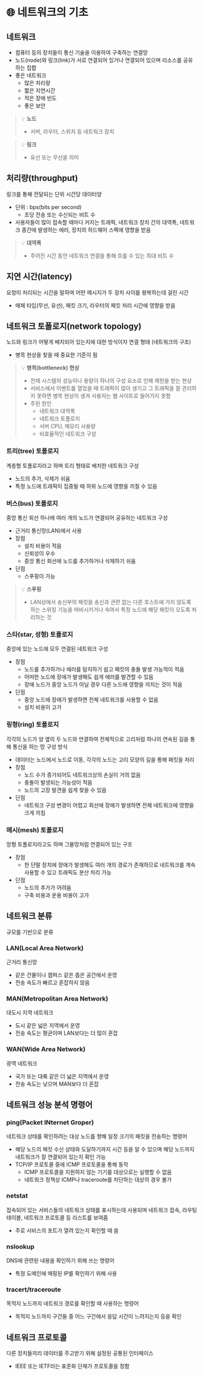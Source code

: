 

# 🌐 네트워크의 기초

## 네트워크

- 컴퓨터 등의 장치들이 통신 기술을 이용하여 구축하는 연결망
- 노드(node)와 링크(link)가 서로 연결되어 있거나 연결되어 있으며 리소스를 공유하는 집합
- 좋은 네트워크
    - 많은 처리량
    - 짧은 지연시간
    - 적은 장애 빈도
    - 좋은 보안


> 💡 <b>노드</b>
> 
> - 서버, 라우터, 스위치 등 네트워크 장치



> 💡 <b>링크</b>
> 
> - 유선 또는 무선을 의미


## 처리량(throughput)

링크를 통해 전달되는 단위 시간당 데이터양

- 단위 : bps(bits per second)
    - 초당 전송 또는 수신되는 비트 수
- 사용자들이 많이 접속할 때마다 커지는 트래픽, 네트워크 장치 간의 대역폭, 네트워크 중간에 발생하는 에러, 장치의 하드웨어 스펙에 영향을 받음


> 💡 <b>대역폭</b>
> 
> - 주어진 시간 동안 네트워크 연결을 통해 흐를 수 있는 최대 비트 수


## 지연 시간(latency)

요청이 처리되는 시간을 말하며 어떤 메시지가 두 장치 사이를 왕복하는데 걸린 시간

- 매체 타입(무선, 유선), 패킷 크기, 라우터의 패킷 처리 시간에 영향을 받음



## 네트워크 토폴로지(network topology)

노드와 링크가 어떻게 배치되어 있는지에 대한 방식이자 연결 형태 (네트워크의 구조)

- 병목 현상을 찾을 때 중요한 기준이 됨


> 💡 <b>병목(bottleneck) 현상</b>
> 
> - 전체 시스템의 성능이나 용량이 하나의 구성 요소로 인해 제한을 받는 현상
> - 서비스에서 이벤트를 열었을 때 트래픽이 많이 생기고 그 트래픽을 잘 관리하지 못하면 병목 현상이 생겨 사용자는 웹 사이트로 들어가지 못함
> - 주된 원인
>     - 네트워크 대역폭
>     - 네트워크 토폴로지
>     - 서버 CPU, 메모리 사용량
>     - 비효율적인 네트워크 구성


### 트리(tree) 토폴로지

계층형 토폴로지라고 하며 트리 형태로 배치한 네트워크 구성

- 노드의 추가, 삭제가 쉬움
- 특정 노드에 트래픽이 집중될 때 하위 노드에 영향을 끼칠 수 있음

### 버스(bus) 토폴로지

중앙 통신 회선 하나에 여러 개의 노드가 연결되어 공유하는 네트워크 구성

- 근거리 통신망(LAN)에서 사용
- 장점
    - 설치 비용이 적음
    - 신뢰성이 우수
    - 중앙 통신 회선에 노드를 추가하거나 삭제하기 쉬움
- 단점
    - 스푸핑이 가능


> 💡 <b>스푸핑</b>
> 
> - LAN상에서 송신부의 패킷을 송신과 관련 없는 다른 호스트에 가지 않도록 하는 스위칭 기능을 마비시키거나 속여서 특정 노드에 해당 패킷이 오도록 처리하는 것


### 스타(star, 성형) 토폴로지

중앙에 있는 노드에 모두 연결된 네트워크 구성

- 장점
    - 노드를 추가하거나 에러를 탐지하기 쉽고 패킷의 충돌 발생 가능적이 적음
    - 어떠한 노드에 장애가 발생해도 쉽게 에러를 발견할 수 있음
    - 장애 노드가 중앙 노드가 아닐 경우 다른 노드에 영향을 끼치는 것이 적음
- 단점
    - 중앙 노드에 장애가 발생하면 전체 네트워크를 사용할 수 없음
    - 설치 비용이 고가

### 링형(ring) 토폴로지

각각의 노드가 양 옆의 두 노드와 연결하여 전체적으로 고리처럼 하나의 연속된 길을 통해 통신을 하는 망 구성 방식

- 데이터는 노드에서 노드로 이동, 각각의 노드는 고리 모양의 길을 통해 패킷을 처리
- 장점
    - 노드 수가 증가되어도 네트워크상의 손실이 거의 없음
    - 충돌이 발생되는 가능성이 적음
    - 노드의 고장 발견을 쉽게 찾을 수 있음
- 단점
    - 네트워크 구성 변경이 어렵고 회선에 장애가 발생하면 전체 네트워크에 영향을 크게 끼침

### 메시(mesh) 토폴로지

망형 토폴로지라고도 하며 그물망처럼 연결되어 있는 구조

- 장점
    - 한 단말 장치에 장애가 발생해도 여러 개의 경로가 존재하므로 네트워크를 계속 사용할 수 있고 트래픽도 분산 처리 가능
- 단점
    - 노드의 추가가 어려움
    - 구축 비용과 운용 비용이 고가



## 네트워크 분류

규모를 기반으로 분류

### LAN(Local Area Network)

근거리 통신망

- 같은 건물이나 캠퍼스 같은 좁은 공간에서 운영
- 전송 속도가 빠르고 혼잡하지 않음

### MAN(Metropolitan Area Network)

대도시 지역 네트워크

- 도시 같은 넓은 지역에서 운영
- 전송 속도는 평균이며 LAN보다는 더 많이 혼잡

### WAN(Wide Area Network)

광역 네트워크

- 국가 또는 대륙 같은 더 넓은 지역에서 운영
- 전송 속도는 낮으며 MAN보다 더 혼잡



## 네트워크 성능 분석 명령어

### ping(Packet INternet Groper)

네트워크 상태를 확인하려는 대상 노드를 향해 일정 크기의 패킷을 전송하는 명령어

- 해당 노드의 패킷 수신 상태와 도달하기까지 시간 등을 알 수 있으며 해당 노드까지 네트워크가 잘 연결되어 있는지 확인 가능
- TCP/IP 프로토콜 중에 ICMP 프로토콜을 통해 동작
    - ICMP 프로토콜을 지원하지 않는 기기를 대상으로는 실행할 수 없음
    - 네트워크 정책상 ICMP나 traceroute를 차단하는 대상의 경우 불가

### netstat

접속되어 있는 서비스들의 네트워크 상태를 표시하는데 사용되며 네트워크 접속, 라우팅 테이블, 네트워크 프로토콜 등 리스트를 보여줌

- 주로 서비스의 포트가 열려 있는지 확인할 때 씀

### nslookup

DNS에 관련된 내용을 확인하기 위해 쓰는 명령어

- 특정 도메인에 매핑된 IP를 확인하기 위해 사용

### tracert/traceroute

목적지 노드까지 네트워크 경로를 확인할 때 사용하는 명령어

- 목적지 노드까지 구간들 중 어느 구간에서 응답 시간이 느려지는지 등을 확인



## 네트워크 프로토콜

다른 장치들끼리 데이터를 주고받기 위해 설정된 공통된 인터페이스

- IEEE 또는 IETF라는 표준화 단체가 프로토콜을 정함
